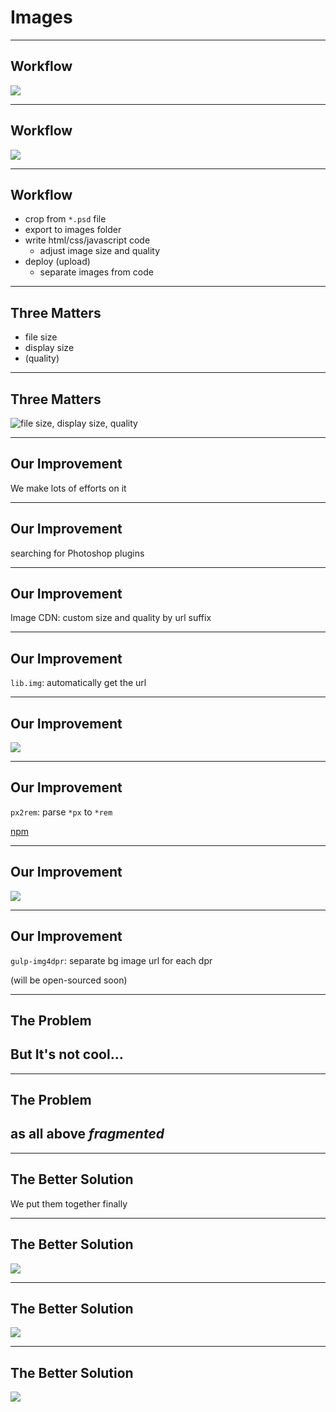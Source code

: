 # Images

----

## Workflow

![](images/ata.png)

----

## Workflow

![](images/workflow-old.png)

----

## Workflow

- crop from `*.psd` file
- export to images folder
- write html/css/javascript code
  - adjust image size and quality
- deploy (upload)
  - separate images from code

----

## Three Matters

- file size
- display size
- (quality)

----

## Three Matters

![file size, display size, quality](images/imgimgimg.png)

----

## Our Improvement

We make lots of efforts on it

----

## Our Improvement

searching for Photoshop plugins

----

## Our Improvement

Image CDN: custom size and quality by url suffix

----

## Our Improvement

`lib.img`: automatically get the url

----

## Our Improvement

![](images/px2rem.png)

----

## Our Improvement

`px2rem`: parse `*px` to `*rem`

[npm](https://www.npmjs.com/package/px2rem)

----

## Our Improvement

![](images/img4dpr.png)

----

## Our Improvement

`gulp-img4dpr`: separate bg image url for each dpr

(will be open-sourced soon)

----

## The Problem

## But It's not cool...

----

## The Problem

## as all above *fragmented*

----

## The Better Solution

We put them together finally

----

## The Better Solution

![](images/workflow-now.jpg)

----

## The Better Solution

![](images/things.png)

----

## The Better Solution

![](images/result.png)
